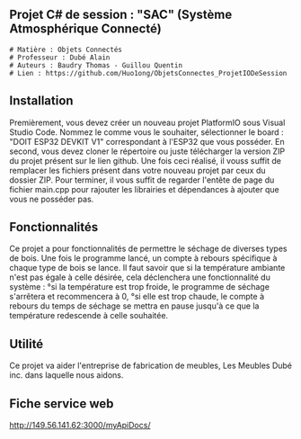 ## Projet C# de session : "SAC" (Système Atmosphérique Connecté)
	# Matière : Objets Connectés
	# Professeur : Dubé Alain
	# Auteurs : Baudry Thomas - Guillou Quentin
	# Lien : https://github.com/Huo1ong/ObjetsConnectes_ProjetIODeSession

## Installation
Premièrement, vous devez créer un nouveau projet PlatformIO sous Visual Studio Code. 
	Nommez le comme vous le souhaiter, sélectionner le board : "DOIT ESP32 DEVKIT V1" correspondant à l'ESP32 que vous posséder.
En second, vous devez cloner le répertoire ou juste télécharger la version ZIP du projet présent sur le lien github. 
	Une fois ceci réalisé, il vouss suffit de remplacer les fichiers présent dans votre nouveau projet par ceux du dossier ZIP.
Pour terminer, il vous suffit de regarder l'entête de page du fichier main.cpp pour rajouter les librairies et dépendances à ajouter que vous ne posséder pas.


## Fonctionnalités
Ce projet a pour fonctionnalités de permettre le séchage de diverses types de bois. Une fois le programme lancé, un compte à rebours spécifique à chaque type de bois se lance.
Il faut savoir que si la température ambiante n'est pas égale à celle désirée, cela déclenchera une fonctionnalité du système :
	°si la température est trop froide, le programme de séchage s'arrêtera et recommencera à 0,
	°si elle est trop chaude, le compte à rebours du temps de séchage se mettra en pause jusqu'à ce que la température redescende à celle souhaitée.

## Utilité
Ce projet va aider l'entreprise de fabrication de meubles, Les Meubles Dubé inc. dans laquelle nous aidons.

## Fiche service web
http://149.56.141.62:3000/myApiDocs/